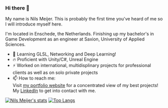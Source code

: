 ### Hi there 👀

My name is Nils Meijer. This is probably the first time you've heard of me so I will introduce myself here. 

I'm located in Enschede, the Netherlands. Finishing up my bachelor's in Game Development as an engineer at Saxion, University of Applied Sciences. 

- 🌱 Learning GLSL, Networking and Deep Learning!
- 🔥 Proficient with Unity/C#, Unreal Engine
- ⚡ Worked on international, multidisplinary projects for professional clients as well as on solo private projects
- 📫 How to reach me:<br>
Visit [my portfolio website](https://nilsmeijer.com) for a concentrated view of my best projects!<br>
My [LinkedIn](https://www.linkedin.com/in/nilsmeijer1/) to get into contact with me.

[![Nils Meijer's stats](https://github-readme-stats.vercel.app/api?username=ngmeijer&theme=transparent)](https://github.com/ngmeijer/github-readme-stats) 
[![Top Langs](https://github-readme-stats.vercel.app/api/top-langs/?username=ngmeijer&theme=transparent&hide=tex,shaderlab,postscript)](https://github.com/ngmeijer/github-readme-stats)

<!--
**ngmeijer/ngmeijer** is a ✨ _special_ ✨ repository because its `README.md` (this file) appears on your GitHub profile.

Here are some ideas to get you started:

- 🔭 I’m currently working on ...
- 👯 I’m looking to collaborate on ...
- 🤔 I’m looking for help with ...
- 💬 Ask me about ...
- 📫 How to reach me: ...
- 😄 Pronouns: ...
- ⚡ Fun fact: ...
-->
